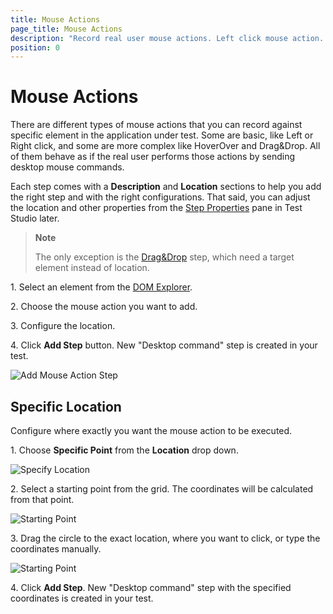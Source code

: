 ```yaml
---
title: Mouse Actions
page_title: Mouse Actions
description: "Record real user mouse actions. Left click mouse action. Double click action. Right click real user mouse action."
position: 0
---
```

# Mouse Actions

There are different types of mouse actions that you can record against specific element in the application under test. Some are basic, like Left or Right click, and some are more complex like HoverOver and Drag&Drop. All of them behave as if the real user performs those actions by sending desktop mouse commands. 

Each step comes with a **Description** and **Location** sections to help you add the right step and with the right configurations. That said, you can adjust the location and other properties from the <a href="/features/test-maintenance/test-step-properties" target="_blank">Step Properties</a> pane in Test Studio later. 

> **Note**
>
> The only exception is the <a href="/features/recorder/advanced-recording-tools/element-steps/actions/drag-and-drop" target="_blank">Drag&Drop</a> step, which need a target element instead of location. 

1.&nbsp;Select an element from the <a href="/getting-started/test-recording/overview" target="_blank">DOM Explorer</a>.

2.&nbsp;Choose the mouse action you want to add.

3.&nbsp;Configure the location.

4.&nbsp;Click **Add Step** button. New "Desktop command" step is created in your test.

![Add Mouse Action Step][1]

## Specific Location

Configure where exactly you want the mouse action to be executed.

1.&nbsp;Choose **Specific Point** from the **Location** drop down.

![Specify Location][2]

2.&nbsp;Select a starting point from the grid. The coordinates will be calculated from that point.

![Starting Point][3]

3.&nbsp;Drag the circle to the exact location, where you want to click, or type the coordinates manually.

![Starting Point][4]

4.&nbsp;Click **Add Step**. New "Desktop command" step with the specified coordinates is created in your test.

[1]: /img/features/recorder/advanced-recording-tools/element-steps/actions/mouse-actions/fig1.png
[2]: /img/features/recorder/advanced-recording-tools/element-steps/actions/mouse-actions/fig2.png
[3]: /img/features/recorder/advanced-recording-tools/element-steps/actions/mouse-actions/fig3.png
[4]: /img/features/recorder/advanced-recording-tools/element-steps/actions/mouse-actions/fig4.png
